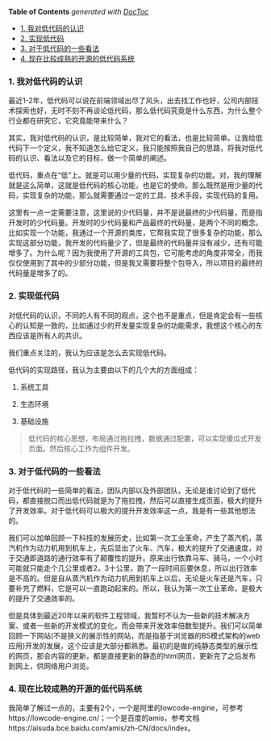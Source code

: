 <!-- START doctoc generated TOC please keep comment here to allow auto update -->
<!-- DON'T EDIT THIS SECTION, INSTEAD RE-RUN doctoc TO UPDATE -->
**Table of Contents**  *generated with [DocToc](https://github.com/thlorenz/doctoc)*

- [1. 我对低代码的认识](#1-%E6%88%91%E5%AF%B9%E4%BD%8E%E4%BB%A3%E7%A0%81%E7%9A%84%E8%AE%A4%E8%AF%86)
- [2. 实现低代码](#2-%E5%AE%9E%E7%8E%B0%E4%BD%8E%E4%BB%A3%E7%A0%81)
- [3. 对于低代码的一些看法](#3-%E5%AF%B9%E4%BA%8E%E4%BD%8E%E4%BB%A3%E7%A0%81%E7%9A%84%E4%B8%80%E4%BA%9B%E7%9C%8B%E6%B3%95)
- [4. 现在比较成熟的开源的低代码系统](#4-%E7%8E%B0%E5%9C%A8%E6%AF%94%E8%BE%83%E6%88%90%E7%86%9F%E7%9A%84%E5%BC%80%E6%BA%90%E7%9A%84%E4%BD%8E%E4%BB%A3%E7%A0%81%E7%B3%BB%E7%BB%9F)

<!-- END doctoc generated TOC please keep comment here to allow auto update -->

### 1. 我对低代码的认识

最近1-2年，低代码可以说在前端领域出尽了风头，出去找工作也好，公司内部技术探索也好，无时不刻不再谈论低代码，那么低代码究竟是什么东西，为什么整个行业都在研究它，它究竟能带来什么？

其实，我对低代码的认识，是比较简单，我对它的看法，也是比较简单。让我给低代码下一个定义，我不知道怎么给它定义，我只能按照我自己的思路，将我对低代码的认识、看法以及它的目标，做一个简单的阐述。

低代码，重点在“低”上。就是可以用少量的代码，实现复杂的功能。对，我的理解就是这么简单，这就是低代码的核心功能，也是它的使命。那么既然是用少量的代码，实现复杂的功能，那么就需要通过一定的工具、技术手段，实现代码的复用。

这里有一点一定需要注意，这里说的少代码量，并不是说最终的少代码量，而是指开发时的少代码量。开发时的少代码量和产品最终的代码量，是两个不同的概念。比如实现一个功能，我通过一个开源的类库，它帮我实现了很多复杂的功能，那么实现这部分功能，我开发的代码量少了，但是最终的代码量并没有减少，还有可能增多了。为什么呢？因为我使用了开源的工具包，它可能考虑的角度非常全，而我仅仅使用到了其中的少部分功能，但是我又需要将整个包导入，所以项目的最终的代码量是增多了的。

### 2. 实现低代码

对低代码的认识，不同的人有不同的观点，这个也不是重点，但是肯定会有一些核心的认知是一致的，比如通过少的开发量实现复杂的功能需求，我想这个核心的东西应该是所有人的共识。

我们重点关注的，我认为应该是怎么去实现低代码。

低代码的实现路径，我认为主要由以下的几个大的方面组成：

1. 系统工具

2. 生态环境

3. 基础设施

> 低代码的核心思想，布局通过拖拉拽，数据通过配置，可以实现傻瓜式开发页面。然后核心工作为组件开发。

### 3. 对于低代码的一些看法

对于低代码的一些简单的看法，团队内部以及外部团队，无论是谁讨论到了低代码，都直接脱口而出低代码就是为了拖拉拽，然后可以直接生成页面，极大的提升了开发效率。对于低代码可以极大的提升开发效率这一点，我是有一些其他想法的。

我们可以加单回顾一下科技的发展历史，比如第一次工业革命，产生了蒸汽机，蒸汽机作为动力机用到机车上，先后显出了火车、汽车，极大的提升了交通速度，对于交通即道路的通行效率有了颠覆性的提升。原来出行依靠马车、骑马，一个小时可能就只能走个几公里或者2，3十公里，跑了一段时间后要休息，所以出行效率是不高的。但是自从蒸汽机作为动力机用到机车上以后，无论是火车还是汽车，只要补充了燃料，它是可以一直跑动起来的。所以，我认为第一次工业革命，是极大的提升了交通效率的。

但是具体到最近20年以来的软件工程领域，我暂时不认为一些新的技术解决方案、或者一些新的开发模式的变化，而会带来开发效率倍数型提升。我们可以简单回顾一下网站(不是狭义的展示性的网站，而是指基于浏览器的BS模式架构的web应用)开发的发展，这个应该是大部分都熟悉。最初的是做的纯静态类型的展示性的网页，那会内容的更新，都是直接更新的静态的html网页，更新完了之后发布到网上，供网络用户浏览。

### 4. 现在比较成熟的开源的低代码系统

我简单了解过一点的，主要有2个，一个是阿里的lowcode-engine，可参考https://lowcode-engine.cn/；一个是百度的amis，参考文档https://aisuda.bce.baidu.com/amis/zh-CN/docs/index。